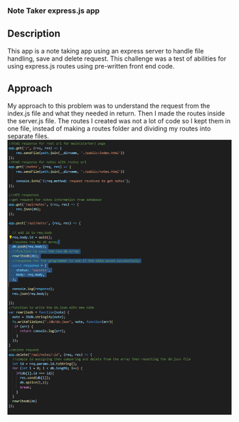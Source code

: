 ### Note Taker express.js app

## Description
This app is a note taking app using an express server to handle file handling, save and delete request.
This challenge was a test of abilities for using express.js routes using pre-written front end code. 

## Approach
My approach to this problem was to understand the request from the index.js file and what they needed in return. Then I made the routes inside the server.js file.
The routes I created was not a lot of code so I kept them in one file, instead of making a routes folder and dividing my routes into separate files.
![Screenshot](public\assets\images\apirequest.PNG)
